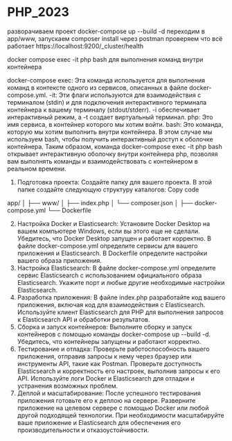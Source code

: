 # PHP_2023

разворачиваем проект docker-compose up --build -d
переходим в app/www, запускаем composer install
через postman проверяем что всё работает https://localhost:9200/_cluster/health


docker compose exec -it php bash   для выполнения команд внутри контейнера

docker-compose exec: Эта команда используется для выполнения команд в контексте одного из сервисов, описанных в файле docker-compose.yml.
-it: Эти флаги используются для взаимодействия с терминалом (stdin) и для подключения интерактивного терминала контейнера к вашему терминалу (stdout/stderr). -i обеспечивает интерактивный режим, а -t создает виртуальный терминал.
php: Это имя сервиса, в контейнер которого мы хотим войти.
bash: Это команда, которую мы хотим выполнить внутри контейнера. В этом случае мы используем bash, чтобы получить интерактивный доступ к оболочке контейнера.
Таким образом, команда docker-compose exec -it php bash открывает интерактивную оболочку внутри контейнера php, позволяя вам выполнять команды и взаимодействовать с контейнером в реальном времени.



1. Подготовка проекта:
Создайте папку для вашего проекта.
В этой папке создайте следующую структуру каталогов:
Copy code

app/
│
├── www/
│   ├── index.php
│   └── composer.json
│
├── docker-compose.yml
└── Dockerfile

2. Настройка Docker и Elasticsearch:
Установите Docker Desktop на вашем компьютере Windows, если вы этого еще не сделали.
Убедитесь, что Docker Desktop запущен и работает корректно.
В файле docker-compose.yml определите сервисы для вашего приложения и Elasticsearch.
В Dockerfile определите настройки вашего образа приложения.
3. Настройка Elasticsearch:
В файле docker-compose.yml определите сервис Elasticsearch с использованием официального образа Elasticsearch.
Укажите порт и любые другие необходимые настройки Elasticsearch.
4. Разработка приложения:
В файле index.php разработайте код вашего приложения, включая код для взаимодействия с Elasticsearch.
Используйте клиент Elasticsearch для PHP для выполнения запросов к Elasticsearch API и обработки результатов.
5. Сборка и запуск контейнеров:
Выполните сборку и запуск контейнеров с помощью команды docker-compose up --build -d.
Убедитесь, что контейнеры запущены и работают корректно.
6. Тестирование и отладка:
Проверьте работоспособность вашего приложения, отправив запросы к нему через браузер или инструменты API, такие как Postman.
Проверьте доступность Elasticsearch и корректность его настроек, выполнив запросы к его API.
Используйте логи Docker и Elasticsearch для отладки и устранения возможных проблем.
7. Деплой и масштабирование:
После успешного тестирования приложения готовьте его к деплою на сервере.
Разверните приложение на целевом сервере с помощью Docker или любой другой подходящей технологии.
При необходимости масштабируйте ваше приложение и Elasticsearch для обеспечения его производительности и отказоустойчивости.